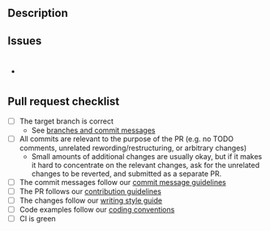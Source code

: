<!--
  Thanks for contributing, you're awesome! ⭐

  Please read https://docs.silverstripe.org/en/contributing/documentation/ if you haven't contributed to this project recently.
-->
## Description
<!--
  Please describe the changes you're making, and the reason for making them.
  For visual fixes, please include tested browsers and screenshots.
-->

## Issues
<!--
  List all issues here that this pull request fixes/resolves.
  If there is no issue already, create a new one! You must link your pull request to at least one issue.
-->
- #

## Pull request checklist
<!--
  PLEASE check each of these to ensure you have done everything you need to do!
  If there's something in this list you need help with, please ask so that we can assist you.
-->
- [ ] The target branch is correct
    - See [branches and commit messages](https://docs.silverstripe.org/en/contributing/documentation#branches-and-commit-messages)
- [ ] All commits are relevant to the purpose of the PR (e.g. no TODO comments, unrelated rewording/restructuring, or arbitrary changes)
    - Small amounts of additional changes are usually okay, but if it makes it hard to concentrate on the relevant changes, ask for the unrelated changes to be reverted, and submitted as a separate PR.
- [ ] The commit messages follow our [commit message guidelines](https://docs.silverstripe.org/en/contributing/code/#commit-messages)
- [ ] The PR follows our [contribution guidelines](https://docs.silverstripe.org/en/contributing/documentation/)
- [ ] The changes follow our [writing style guide](https://docs.silverstripe.org/en/contributing/documentation/#writing-style)
- [ ] Code examples follow our [coding conventions](https://docs.silverstripe.org/en/contributing/coding_conventions/)
- [ ] CI is green
